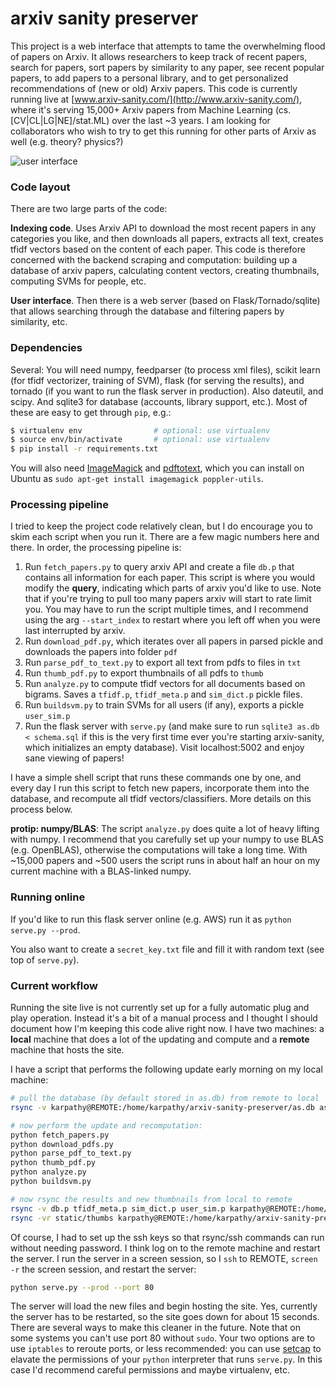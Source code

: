 
# arxiv sanity preserver

This project is a web interface that attempts to tame the overwhelming flood of papers on Arxiv. It allows researchers to keep track of recent papers, search for papers, sort papers by similarity to any paper, see recent popular papers, to add papers to a personal library, and to get personalized recommendations of (new or old) Arxiv papers. This code is currently running live at [www.arxiv-sanity.com/](http://www.arxiv-sanity.com/), where it's serving 15,000+ Arxiv papers from Machine Learning (cs.[CV|CL|LG|NE]/stat.ML) over the last ~3 years. I am looking for collaborators who wish to try to get this running for other parts of Arxiv as well (e.g. theory? physics?)

![user interface](https://raw.github.com/karpathy/arxiv-sanity-preserver/master/ui.jpeg)

### Code layout

There are two large parts of the code:

**Indexing code**. Uses Arxiv API to download the most recent papers in any categories you like, and then downloads all papers, extracts all text, creates tfidf vectors based on the content of each paper. This code is therefore concerned with the backend scraping and computation: building up a database of arxiv papers, calculating content vectors, creating thumbnails, computing SVMs for people, etc.

**User interface**. Then there is a web server (based on Flask/Tornado/sqlite) that allows searching through the database and filtering papers by similarity, etc.

### Dependencies

Several: You will need numpy, feedparser (to process xml files), scikit learn (for tfidf vectorizer, training of SVM), flask (for serving the results), and tornado (if you want to run the flask server in production). Also dateutil, and scipy. And sqlite3 for database (accounts, library support, etc.). Most of these are easy to get through `pip`, e.g.:

```bash
$ virtualenv env                # optional: use virtualenv
$ source env/bin/activate       # optional: use virtualenv
$ pip install -r requirements.txt
```

You will also need [ImageMagick](http://www.imagemagick.org/script/index.php) and [pdftotext](https://poppler.freedesktop.org/), which you can install on Ubuntu as `sudo apt-get install imagemagick poppler-utils`.

### Processing pipeline

I tried to keep the project code relatively clean, but I do encourage you to skim each script when you run it. There are a few magic numbers here and there. In order, the processing pipeline is:

1. Run `fetch_papers.py` to query arxiv API and create a file `db.p` that contains all information for each paper. This script is where you would modify the **query**, indicating which parts of arxiv you'd like to use. Note that if you're trying to pull too many papers arxiv will start to rate limit you. You may have to run the script multiple times, and I recommend using the arg `--start_index` to restart where you left off when you were last interrupted by arxiv.
2. Run `download_pdf.py`, which iterates over all papers in parsed pickle and downloads the papers into folder `pdf`
3. Run `parse_pdf_to_text.py` to export all text from pdfs to files in `txt`
4. Run `thumb_pdf.py` to export thumbnails of all pdfs to `thumb`
5. Run `analyze.py` to compute tfidf vectors for all documents based on bigrams. Saves a `tfidf.p`, `tfidf_meta.p` and `sim_dict.p` pickle files.
6. Run `buildsvm.py` to train SVMs for all users (if any), exports a pickle `user_sim.p`
7. Run the flask server with `serve.py` (and make sure to run `sqlite3 as.db < schema.sql` if this is the very first time ever you're starting arxiv-sanity, which initializes an empty database). Visit localhost:5002 and enjoy sane viewing of papers!

I have a simple shell script that runs these commands one by one, and every day I run this script to fetch new papers, incorporate them into the database, and recompute all tfidf vectors/classifiers. More details on this process below.

**protip: numpy/BLAS**: The script `analyze.py` does quite a lot of heavy lifting with numpy. I recommend that you carefully set up your numpy to use BLAS (e.g. OpenBLAS), otherwise the computations will take a long time. With ~15,000 papers and ~500 users the script runs in about half an hour on my current machine with a BLAS-linked numpy.

### Running online

If you'd like to run this flask server online (e.g. AWS) run it as `python serve.py --prod`.

You also want to create a `secret_key.txt` file and fill it with random text (see top of `serve.py`).

### Current workflow

Running the site live is not currently set up for a fully automatic plug and play operation. Instead it's a bit of a manual process and I thought I should document how I'm keeping this code alive right now. I have two machines: a **local** machine that does a lot of the updating and compute and a **remote** machine that hosts the site.

I have a script that performs the following update early morning on my local machine:

```bash
# pull the database (by default stored in as.db) from remote to local
rsync -v karpathy@REMOTE:/home/karpathy/arxiv-sanity-preserver/as.db as.db

# now perform the update and recomputation:
python fetch_papers.py
python download_pdfs.py
python parse_pdf_to_text.py
python thumb_pdf.py
python analyze.py
python buildsvm.py

# now rsync the results and new thumbnails from local to remote
rsync -v db.p tfidf_meta.p sim_dict.p user_sim.p karpathy@REMOTE:/home/karpathy/arxiv-sanity-preserver
rsync -vr static/thumbs karpathy@REMOTE:/home/karpathy/arxiv-sanity-preserver/static

```

Of course, I had to set up the ssh keys so that rsync/ssh commands can run without needing password. I think log on to the remote machine and restart the server. I run the server in a screen session, so I `ssh` to REMOTE, `screen -r` the screen session, and restart the server:

```bash
python serve.py --prod --port 80
```

The server will load the new files and begin hosting the site. Yes, currently the server has to be restarted, so the site goes down for about 15 seconds. There are several ways to make this cleaner in the future. Note that on some systems you can't use port 80 without `sudo`. Your two options are to use `iptables` to reroute ports, or less recommended: you can use [setcap](http://stackoverflow.com/questions/413807/is-there-a-way-for-non-root-processes-to-bind-to-privileged-ports-1024-on-l) to elavate the permissions of your `python` interpreter that runs `serve.py`. In this case I'd recommend careful permissions and maybe virtualenv, etc.
